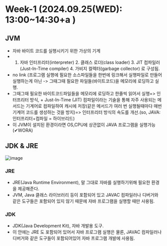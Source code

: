 # Week-1 (2024.09.25(WED): 13:00~14:30+a )

## JVM 
- 자바 바이트 코드를 실행시키기 위한 가상의 기계
- 1. 자바 인터프리터(interpreter) 2. 클래스 로더(class loader) 3. JIT 컴파일러(Just-In-Time compiler) 4. 가비지 컬렉터(garbage collector) 로 구성됨.
- no link (프로그램 실행에 필요한 소스파일들을 한번에 링크해서 실행파일로 만들어 실행하는게 아닌 -> 그때그때 필요한 파일들(바이트코드)을 메모리에 로딩하고 실행.
- 그때그때 필요한 바이트코드파일들을 메모리에 로딩하고 한줄씩 읽어서 실행=> 인터프리터 방식, + Just-In-Time (JIT) 컴파일이라는 기술을 통해 자주 사용되는 메서드는 기계어로 컴파일하여 캐시에 저장(같은 메서드가 여러 번 실행될때마다 매번 기계어 코드를 생성하는 것을 방지)=> 인터프리터 방식의 속도를 개선.(so, JAVA: 인터프리터+컴파일 = 하이브리드)
- 이 JVM이 설치된 환경이라면 OS,CPU에 상관없이 JAVA 프로그램을 실행가능(✔WORA)


## JDK & JRE 

![image](https://github.com/user-attachments/assets/c1e3200f-d4b8-448d-8362-17509828dcc4)


### JRE 

- JRE(Java Runtime Environment), 말 그대로 자바를 실행하기위해 필요한 환경을 제공해준다.
- JVM, Java 클래스 라이브러리 등이 포함되어 있고 JAVAC 컴파일러나 디버거와 같은 도구들은 포함되어 있지 않기 때문에 자바 프로그램을 실행할 때만 사용됨.

### JDK

- JDK(Java Development Kit), 자바 개발용 도구.
- 이 안에는 JRE 도 포함되어 있어서 자바 프로그램 실행은 물론,  JAVAC 컴파일러나 디버거와 같은 도구들이 포함되어있어 자바 프로그램 개발에 사용됨.
